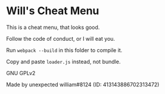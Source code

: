 # Will's Cheat Menu

This is a cheat menu, that looks good.

Follow the code of conduct, or I will eat you.

Run `webpack --build` in this folder to compile it.

Copy and paste `loader.js` instead, not bundle.

GNU GPLv2

Made by unexpected william#8124 (ID: 413143886702313472)

